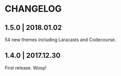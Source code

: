 # CHANGELOG

## 1.5.0 | 2018.01.02

54 new themes including Laracasts and Codecourse.

## 1.4.0 | 2017.12.30

First release. Woop!